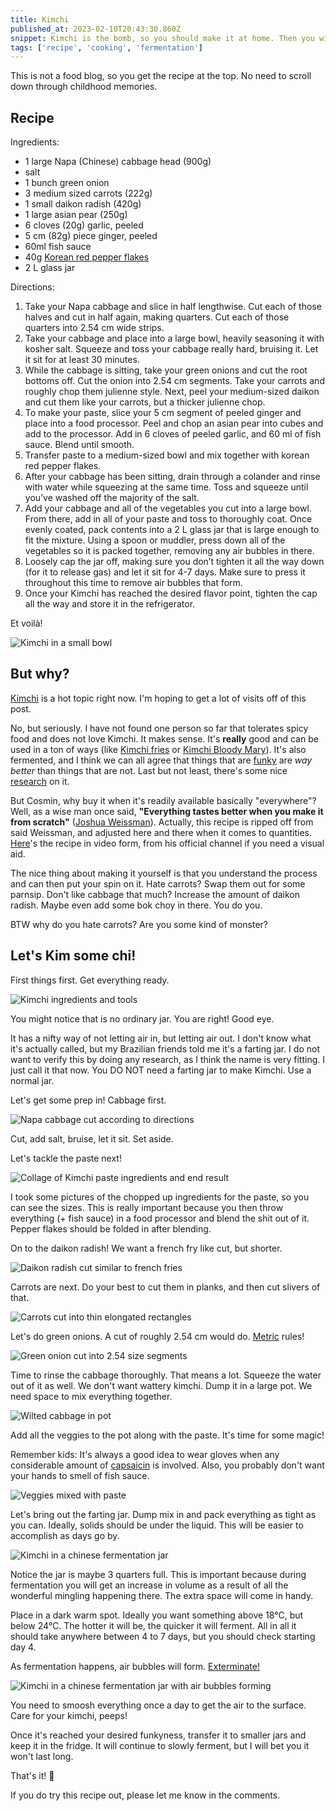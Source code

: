 ```yaml
---
title: Kimchi
published_at: 2023-02-10T20:43:30.860Z
snippet: Kimchi is the bomb, so you should make it at home. Then you will be the bomb too.
tags: ['recipe', 'cooking', 'fermentation']
---
```


This is not a food blog, so you get the recipe at the top. No need to scroll
down through childhood memories.

## Recipe

Ingredients:

- 1 large Napa (Chinese) cabbage head (900g)
- salt
- 1 bunch green onion
- 3 medium sized carrots (222g)
- 1 small daikon radish (420g)
- 1 large asian pear (250g)
- 6 cloves (20g) garlic, peeled
- 5 cm (82g) piece ginger, peeled
- 60ml fish sauce
- 40g
  [Korean red pepper flakes](https://en.wikipedia.org/wiki/Korean_chili_pepper#Gochugaru)
- 2 L glass jar

Directions:

1. Take your Napa cabbage and slice in half lengthwise. Cut each of those halves
   and cut in half again, making quarters. Cut each of those quarters into 2.54
   cm wide strips.
2. Take your cabbage and place into a large bowl, heavily seasoning it with
   kosher salt. Squeeze and toss your cabbage really hard, bruising it. Let it
   sit for at least 30 minutes.
3. While the cabbage is sitting, take your green onions and cut the root bottoms
   off. Cut the onion into 2.54 cm segments. Take your carrots and roughly chop
   them julienne style. Next, peel your medium-sized daikon and cut them like
   your carrots, but a thicker julienne chop.
4. To make your paste, slice your 5 cm segment of peeled ginger and place into a
   food processor. Peel and chop an asian pear into cubes and add to the
   processor. Add in 6 cloves of peeled garlic, and 60 ml of fish sauce. Blend
   until smooth.
5. Transfer paste to a medium-sized bowl and mix together with korean red pepper
   flakes.
6. After your cabbage has been sitting, drain through a colander and rinse with
   water while squeezing at the same time. Toss and squeeze until you’ve washed
   off the majority of the salt.
7. Add your cabbage and all of the vegetables you cut into a large bowl. From
   there, add in all of your paste and toss to thoroughly coat. Once evenly
   coated, pack contents into a 2 L glass jar that is large enough to fit the
   mixture. Using a spoon or muddler, press down all of the vegetables so it is
   packed together, removing any air bubbles in there.
8. Loosely cap the jar off, making sure you don’t tighten it all the way down
   (for it to release gas) and let it sit for 4-7 days. Make sure to press it
   throughout this time to remove air bubbles that form.
9. Once your Kimchi has reached the desired flavor point, tighten the cap all
   the way and store it in the refrigerator.

Et voilà!

![Kimchi in a small bowl](/kimchi-end-result.jpg)

## But why?

[Kimchi](https://en.wikipedia.org/wiki/Kimchi) is a hot topic right now. I'm
hoping to get a lot of visits off of this post.

No, but seriously. I have not found one person so far that tolerates spicy food
and does not love Kimchi. It makes sense. It's **really** good and can be used
in a ton of ways (like [Kimchi fries](https://thewoksoflife.com/kimchi-fries/)
or
[Kimchi Bloody Mary](https://www.foodandwine.com/recipes/kimchi-bloody-mary)).
It's also fermented, and I think we can all agree that things that are
[funky](https://www.youtube.com/watch?v=omab6QAwBCA) are _way better_ than
things that are not. Last but not least, there's some nice
[research](https://pubmed.ncbi.nlm.nih.gov/24456350/) on it.

But Cosmin, why buy it when it's readily available basically "everywhere"? Well,
as a wise man once said, **"Everything tastes better when you make it from
scratch"** ([Joshua Weissman](https://www.joshuaweissman.com/)). Actually, this
recipe is ripped off from said Weissman, and adjusted here and there when it
comes to quantities.
[Here](https://www.youtube.com/watch?v=aXhJcdXPyYI&t=335s)'s the recipe in video
form, from his official channel if you need a visual aid.

The nice thing about making it yourself is that you understand the process and
can then put your spin on it. Hate carrots? Swap them out for some parnsip.
Don't like cabbage that much? Increase the amount of daikon radish. Maybe even
add some bok choy in there. You do you.

BTW why do you hate carrots? Are you some kind of monster?

## Let's Kim some chi!

First things first. Get everything ready.

![Kimchi ingredients and tools](/kimchi-ingredients.jpg)

You might notice that is no ordinary jar. You are right! Good eye.

It has a nifty way of not letting air in, but letting air out. I don't know what
it's actually called, but my Brazilian friends told me it's a farting jar. I do
not want to verify this by doing any research, as I think the name is very
fitting. I just call it that now. You DO NOT need a farting jar to make Kimchi.
Use a normal jar.

Let's get some prep in! Cabbage first.

![Napa cabbage cut according to directions](/kimchi-cabbage.jpg)

Cut, add salt, bruise, let it sit. Set aside.

Let's tackle the paste next!

![Collage of Kimchi paste ingredients and end result](/kimchi-paste-collage.jpg)

I took some pictures of the chopped up ingredients for the paste, so you can see
the sizes. This is really important because you then throw everything (+ fish
sauce) in a food processor and blend the shit out of it. Pepper flakes should be
folded in after blending.

On to the daikon radish! We want a french fry like cut, but shorter.

![Daikon radish cut similar to french fries](/kimchi-daikon.jpg)

Carrots are next. Do your best to cut them in planks, and then cut slivers of
that.

![Carrots cut into thin elongated rectangles](/kimchi-carrot.jpg)

Let's do green onions. A cut of roughly 2.54 cm would do.
[Metric](https://www.ilovemetric.com/) rules!

![Green onion cut into 2.54 size segments](/kimchi-green-onion.jpg)

Time to rinse the cabbage thoroughly. That means a lot. Squeeze the water out of
it as well. We don't want wattery kimchi. Dump it in a large pot. We need space
to mix everything together.

![Wilted cabbage in pot](/kimchi-cabbage-wilted.jpg)

Add all the veggies to the pot along with the paste. It's time for some magic!

Remember kids: It's always a good idea to wear gloves when any considerable
amount of [capsaicin](https://en.wikipedia.org/wiki/Capsaicin) is involved.
Also, you probably don't want your hands to smell of fish sauce.

![Veggies mixed with paste](/kimchi-money-shot.jpg)

Let's bring out the farting jar. Dump mix in and pack everything as tight as you
can. Ideally, solids should be under the liquid. This will be easier to
accomplish as days go by.

![Kimchi in a chinese fermentation jar](/kimchi-jarred.jpg)

Notice the jar is maybe 3 quarters full. This is important because during
fermentation you will get an increase in volume as a result of all the wonderful
mingling happening there. The extra space will come in handy.

Place in a dark warm spot. Ideally you want something above 18°C, but below
24°C. The hotter it will be, the quicker it will ferment. All in all it should
take anywhere between 4 to 7 days, but you should check starting day 4.

As fermentation happens, air bubbles will form.
[Exterminate!](https://www.youtube.com/watch?v=whNttXWlgoQ)

![Kimchi in a chinese fermentation jar with air bubbles forming](/kimchi-bubbles.jpg)

You need to smoosh everything once a day to get the air to the surface. Care for
your kimchi, peeps!

Once it's reached your desired funkyness, transfer it to smaller jars and keep
it in the fridge. It will continue to slowly ferment, but I will bet you it
won't last long.

That's it! 🎉

If you do try this recipe out, please let me know in the comments.
